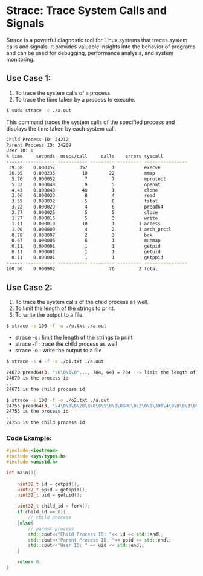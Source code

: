 # Strace: Trace System Calls and Signals

Strace is a powerful diagnostic tool for Linux systems that traces system calls and signals. It provides valuable insights into the behavior of programs and can be used for debugging, performance analysis, and system monitoring.

## Use Case 1:
1. To trace the system calls of a process.
2. To trace the time taken by a process to execute.

```bash
$ sudo strace -c ./a.out
```
This command traces the system calls of the specified process and displays the time taken by each system call.

```bash
Child Process ID: 24212
Parent Process ID: 24209
User ID: 0
% time     seconds  usecs/call     calls    errors syscall
------ ----------- ----------- --------- --------- ----------------
 39.58    0.000357         357         1           execve
 26.05    0.000235          10        22           mmap
  5.76    0.000052           7         7           mprotect
  5.32    0.000048           9         5           openat
  4.43    0.000040          40         1           clone
  3.66    0.000033           8         4           read
  3.55    0.000032           5         6           fstat
  3.22    0.000029           4         6           pread64
  2.77    0.000025           5         5           close
  1.77    0.000016           5         3           write
  1.11    0.000010          10         1         1 access
  1.00    0.000009           4         2         1 arch_prctl
  0.78    0.000007           2         3           brk
  0.67    0.000006           6         1           munmap
  0.11    0.000001           1         1           getpid
  0.11    0.000001           1         1           getuid
  0.11    0.000001           1         1           getppid
------ ----------- ----------- --------- --------- ----------------
100.00    0.000902                    70         2 total


``` 

## Use Case 2:
1. To trace the system calls of the child process as well.
2. To limit the length of the strings to print.
3. To write the output to a file.

``` bash
$ strace -s 100 -f -o ./o.txt ./a.out
```
- strace -s : limit the length of the strings to print
- strace -f : trace the child process as well
- strace -o : write the output to a file

``` bash
$ strace -s 4 -f -o ./o1.txt ./a.out 
```

``` bash
24670 pread64(3, "\6\0\0\0"..., 784, 64) = 784 --> limit the length of the strings to print
24670 is the process id
..
24671 is the child process id
```

``` bash
$ strace -s 100 -f -o ./o2.txt ./a.out 
24755 pread64(3, "\4\0\0\0\20\0\0\0\5\0\0\0GNU\0\2\0\0\300\4\0\0\0\3\0\0\0\0\0\0\0", 32, 848) = 32
24755 is the process id
..
24756 is the child process id
```

### Code Example:

```cpp
#include <iostream>
#include <sys/types.h>
#include <unistd.h>

int main(){
    
    uint32_t id = getpid();
    uint32_t ppid = getppid();
    uint32_t uid = getuid();

    uint32_t child_id = fork();
    if(child_id == 0){
        // child process
    }else{
        // parent process
        std::cout<<"Child Process ID: "<< id << std::endl;  
        std::cout<<"Parent Process ID: "<< ppid << std::endl;
        std::cout<<"User ID: " << uid << std::endl;
    }   

    return 0;
}
```
